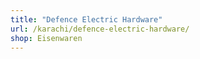 ```yaml
---
title: "Defence Electric Hardware"
url: /karachi/defence-electric-hardware/
shop: Eisenwaren
---
```

